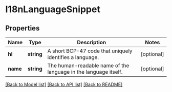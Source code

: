# I18nLanguageSnippet

## Properties
Name | Type | Description | Notes
------------ | ------------- | ------------- | -------------
**hl** | **string** | A short BCP-47 code that uniquely identifies a language. | [optional] 
**name** | **string** | The human-readable name of the language in the language itself. | [optional] 

[[Back to Model list]](../README.md#documentation-for-models) [[Back to API list]](../README.md#documentation-for-api-endpoints) [[Back to README]](../README.md)


